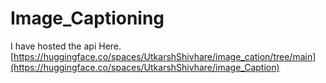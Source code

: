 # Image_Captioning

I have hosted the api Here.
[https://huggingface.co/spaces/UtkarshShivhare/image_cation/tree/main](https://huggingface.co/spaces/UtkarshShivhare/image_Caption)
